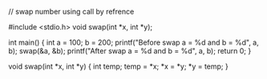 // swap number using call by refrence

#include <stdio.h>
void swap(int *x, int *y);

int main() {
int a = 100; b = 200;
printf("Before swap a = %d and b = %d", a, b);
swap(&a, &b);
printf("After swap a = %d and b = %d", a, b);
return 0;
}

void swap(int *x, int *y) {
int temp;
temp = *x;
*x = *y;
*y = temp;
}
